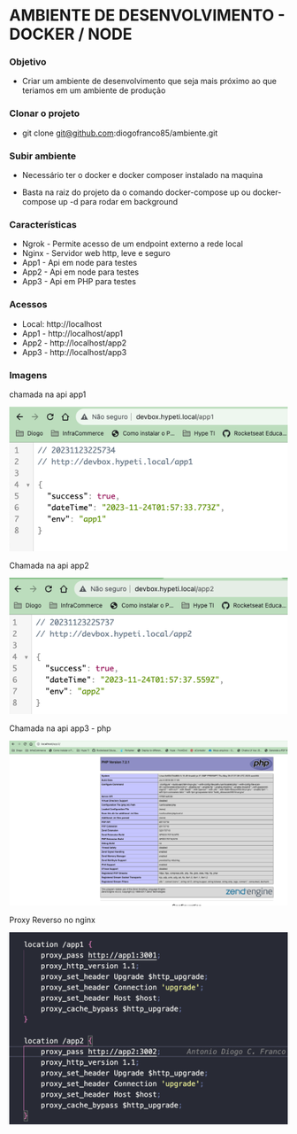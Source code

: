 # AMBIENTE DE DESENVOLVIMENTO - DOCKER / NODE

### Objetivo
* Criar um ambiente de desenvolvimento que seja mais próximo ao que teriamos em um ambiente de produção

### Clonar o projeto
* git clone git@github.com:diogofranco85/ambiente.git

### Subir ambiente
* Necessário ter o docker e docker composer instalado na maquina

* Basta na raiz do projeto da o comando docker-compose up ou docker-compose up -d para rodar em background

### Características 

- Ngrok -  Permite acesso de um endpoint externo a rede local
- Nginx - Servidor web http, leve e seguro
- App1 - Api em node para testes
- App2 - Api em node para testes
- App3 - Api em PHP para testes

### Acessos
- Local: http://localhost
- App1 -  http://localhost/app1
- App2 -  http://localhost/app2
- App3 -  http://localhost/app3

### Imagens
chamada na api app1

![App1](https://github.com/diogofranco85/ambiente/blob/main/imagens/app1.png "App1")

Chamada na api app2

![App2](https://github.com/diogofranco85/ambiente/blob/main/imagens/app2.png "App2")

Chamada na api app3 - php

![App2](https://github.com/diogofranco85/ambiente/blob/main/imagens/php.png "App2 - PHP")

Proxy Reverso no nginx

![Nginx Config](https://github.com/diogofranco85/ambiente/blob/main/imagens/nginx_config.png "Nginx Config") 


